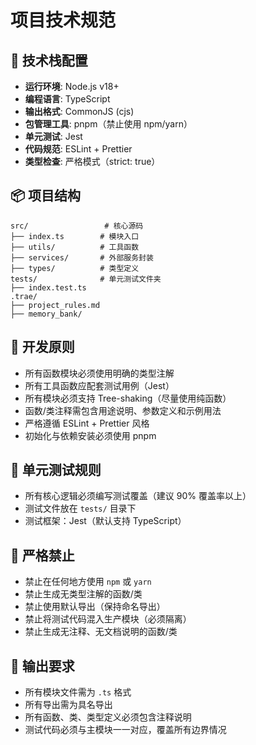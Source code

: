 # 项目技术规范

## 🎯 技术栈配置

- **运行环境**: Node.js v18+
- **编程语言**: TypeScript
- **输出格式**: CommonJS (cjs)
- **包管理工具**: pnpm（禁止使用 npm/yarn）
- **单元测试**: Jest
- **代码规范**: ESLint + Prettier
- **类型检查**: 严格模式（strict: true）

## 📦 项目结构

```
src/                 # 核心源码
├── index.ts        # 模块入口
├── utils/          # 工具函数
├── services/       # 外部服务封装
├── types/          # 类型定义
tests/              # 单元测试文件夹
├── index.test.ts
.trae/
├── project_rules.md
├── memory_bank/
```

## 📐 开发原则

- 所有函数模块必须使用明确的类型注解
- 所有工具函数应配套测试用例（Jest）
- 所有模块必须支持 Tree-shaking（尽量使用纯函数）
- 函数/类注释需包含用途说明、参数定义和示例用法
- 严格遵循 ESLint + Prettier 风格
- 初始化与依赖安装必须使用 pnpm

## 🧪 单元测试规则

- 所有核心逻辑必须编写测试覆盖（建议 90% 覆盖率以上）
- 测试文件放在 `tests/` 目录下
- 测试框架：Jest（默认支持 TypeScript）

## 🚫 严格禁止

- 禁止在任何地方使用 `npm` 或 `yarn`
- 禁止生成无类型注解的函数/类
- 禁止使用默认导出（保持命名导出）
- 禁止将测试代码混入生产模块（必须隔离）
- 禁止生成无注释、无文档说明的函数/类

## 🧠 输出要求

- 所有模块文件需为 `.ts` 格式
- 所有导出需为具名导出
- 所有函数、类、类型定义必须包含注释说明
- 测试代码必须与主模块一一对应，覆盖所有边界情况